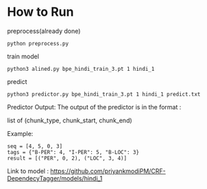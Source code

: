 # How to Run

preprocess(already done)
```
python preprocess.py
```

train model
```
python3 alined.py bpe_hindi_train_3.pt 1 hindi_1
```

predict
```
python3 predictor.py bpe_hindi_train_3.pt 1 hindi_1 predict.txt
```

Predictor Output:
The output of the predictor is in the format :

list of (chunk_type, chunk_start, chunk_end)

Example:
```
seq = [4, 5, 0, 3]
tags = {"B-PER": 4, "I-PER": 5, "B-LOC": 3}
result = [("PER", 0, 2), ("LOC", 3, 4)]
```

Link to model : https://github.com/priyankmodiPM/CRF-DependecyTagger/models/hindi_1
